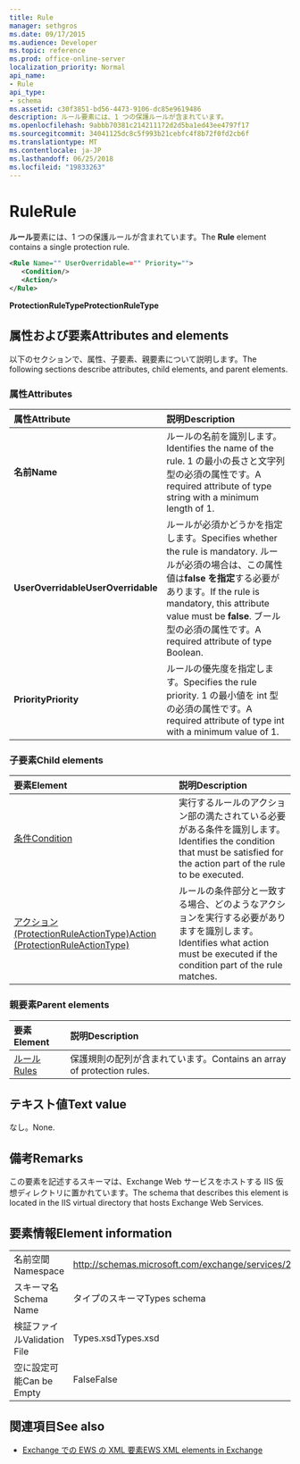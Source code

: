 ```yaml
---
title: Rule
manager: sethgros
ms.date: 09/17/2015
ms.audience: Developer
ms.topic: reference
ms.prod: office-online-server
localization_priority: Normal
api_name:
- Rule
api_type:
- schema
ms.assetid: c30f3851-bd56-4473-9106-dc85e9619486
description: ルール要素には、1 つの保護ルールが含まれています。
ms.openlocfilehash: 9abbb70381c214211172d2d5ba1ed43ee4797f17
ms.sourcegitcommit: 34041125dc8c5f993b21cebfc4f8b72f0fd2cb6f
ms.translationtype: MT
ms.contentlocale: ja-JP
ms.lasthandoff: 06/25/2018
ms.locfileid: "19833263"
---
```

# <a name="rule"></a><span data-ttu-id="d762c-103">Rule</span><span class="sxs-lookup"><span data-stu-id="d762c-103">Rule</span></span>

<span data-ttu-id="d762c-104">**ルール**要素には、1 つの保護ルールが含まれています。</span><span class="sxs-lookup"><span data-stu-id="d762c-104">The **Rule** element contains a single protection rule.</span></span> 
  
```XML
<Rule Name="" UserOverridable=="" Priority="">
   <Condition/>
   <Action/>
</Rule>
```

 <span data-ttu-id="d762c-105">**ProtectionRuleType**</span><span class="sxs-lookup"><span data-stu-id="d762c-105">**ProtectionRuleType**</span></span>
## <a name="attributes-and-elements"></a><span data-ttu-id="d762c-106">属性および要素</span><span class="sxs-lookup"><span data-stu-id="d762c-106">Attributes and elements</span></span>

<span data-ttu-id="d762c-107">以下のセクションで、属性、子要素、親要素について説明します。</span><span class="sxs-lookup"><span data-stu-id="d762c-107">The following sections describe attributes, child elements, and parent elements.</span></span>
  
### <a name="attributes"></a><span data-ttu-id="d762c-108">属性</span><span class="sxs-lookup"><span data-stu-id="d762c-108">Attributes</span></span>

|<span data-ttu-id="d762c-109">**属性**</span><span class="sxs-lookup"><span data-stu-id="d762c-109">**Attribute**</span></span>|<span data-ttu-id="d762c-110">**説明**</span><span class="sxs-lookup"><span data-stu-id="d762c-110">**Description**</span></span>|
|:-----|:-----|
|<span data-ttu-id="d762c-111">**名前**</span><span class="sxs-lookup"><span data-stu-id="d762c-111">**Name**</span></span> <br/> |<span data-ttu-id="d762c-112">ルールの名前を識別します。</span><span class="sxs-lookup"><span data-stu-id="d762c-112">Identifies the name of the rule.</span></span> <span data-ttu-id="d762c-113">1 の最小の長さと文字列型の必須の属性です。</span><span class="sxs-lookup"><span data-stu-id="d762c-113">A required attribute of type string with a minimum length of 1.</span></span>  <br/> |
|<span data-ttu-id="d762c-114">**UserOverridable**</span><span class="sxs-lookup"><span data-stu-id="d762c-114">**UserOverridable**</span></span> <br/> |<span data-ttu-id="d762c-115">ルールが必須かどうかを指定します。</span><span class="sxs-lookup"><span data-stu-id="d762c-115">Specifies whether the rule is mandatory.</span></span> <span data-ttu-id="d762c-116">ルールが必須の場合は、この属性値は**false を指定**する必要があります。</span><span class="sxs-lookup"><span data-stu-id="d762c-116">If the rule is mandatory, this attribute value must be **false**.</span></span> <span data-ttu-id="d762c-117">ブール型の必須の属性です。</span><span class="sxs-lookup"><span data-stu-id="d762c-117">A required attribute of type Boolean.</span></span>  <br/> |
|<span data-ttu-id="d762c-118">**Priority**</span><span class="sxs-lookup"><span data-stu-id="d762c-118">**Priority**</span></span> <br/> |<span data-ttu-id="d762c-119">ルールの優先度を指定します。</span><span class="sxs-lookup"><span data-stu-id="d762c-119">Specifies the rule priority.</span></span> <span data-ttu-id="d762c-120">1 の最小値を int 型の必須の属性です。</span><span class="sxs-lookup"><span data-stu-id="d762c-120">A required attribute of type int with a minimum value of 1.</span></span>  <br/> |
   
### <a name="child-elements"></a><span data-ttu-id="d762c-121">子要素</span><span class="sxs-lookup"><span data-stu-id="d762c-121">Child elements</span></span>

|<span data-ttu-id="d762c-122">**要素**</span><span class="sxs-lookup"><span data-stu-id="d762c-122">**Element**</span></span>|<span data-ttu-id="d762c-123">**説明**</span><span class="sxs-lookup"><span data-stu-id="d762c-123">**Description**</span></span>|
|:-----|:-----|
|[<span data-ttu-id="d762c-124">条件</span><span class="sxs-lookup"><span data-stu-id="d762c-124">Condition</span></span>](condition.md) <br/> |<span data-ttu-id="d762c-125">実行するルールのアクション部の満たされている必要がある条件を識別します。</span><span class="sxs-lookup"><span data-stu-id="d762c-125">Identifies the condition that must be satisfied for the action part of the rule to be executed.</span></span>  <br/> |
|[<span data-ttu-id="d762c-126">アクション (ProtectionRuleActionType)</span><span class="sxs-lookup"><span data-stu-id="d762c-126">Action (ProtectionRuleActionType)</span></span>](action-protectionruleactiontype.md) <br/> |<span data-ttu-id="d762c-127">ルールの条件部分と一致する場合、どのようなアクションを実行する必要がありますを識別します。</span><span class="sxs-lookup"><span data-stu-id="d762c-127">Identifies what action must be executed if the condition part of the rule matches.</span></span>  <br/> |
   
### <a name="parent-elements"></a><span data-ttu-id="d762c-128">親要素</span><span class="sxs-lookup"><span data-stu-id="d762c-128">Parent elements</span></span>

|<span data-ttu-id="d762c-129">**要素**</span><span class="sxs-lookup"><span data-stu-id="d762c-129">**Element**</span></span>|<span data-ttu-id="d762c-130">**説明**</span><span class="sxs-lookup"><span data-stu-id="d762c-130">**Description**</span></span>|
|:-----|:-----|
|[<span data-ttu-id="d762c-131">ルール</span><span class="sxs-lookup"><span data-stu-id="d762c-131">Rules </span></span>](rules-ex15websvcsotherref.md) <br/> |<span data-ttu-id="d762c-132">保護規則の配列が含まれています。</span><span class="sxs-lookup"><span data-stu-id="d762c-132">Contains an array of protection rules.</span></span>  <br/> |
   
## <a name="text-value"></a><span data-ttu-id="d762c-133">テキスト値</span><span class="sxs-lookup"><span data-stu-id="d762c-133">Text value</span></span>

<span data-ttu-id="d762c-134">なし。</span><span class="sxs-lookup"><span data-stu-id="d762c-134">None.</span></span>
  
## <a name="remarks"></a><span data-ttu-id="d762c-135">備考</span><span class="sxs-lookup"><span data-stu-id="d762c-135">Remarks</span></span>

<span data-ttu-id="d762c-136">この要素を記述するスキーマは、Exchange Web サービスをホストする IIS 仮想ディレクトリに置かれています。</span><span class="sxs-lookup"><span data-stu-id="d762c-136">The schema that describes this element is located in the IIS virtual directory that hosts Exchange Web Services.</span></span>
  
## <a name="element-information"></a><span data-ttu-id="d762c-137">要素情報</span><span class="sxs-lookup"><span data-stu-id="d762c-137">Element information</span></span>

|||
|:-----|:-----|
|<span data-ttu-id="d762c-138">名前空間</span><span class="sxs-lookup"><span data-stu-id="d762c-138">Namespace</span></span>  <br/> |http://schemas.microsoft.com/exchange/services/2006/types  <br/> |
|<span data-ttu-id="d762c-139">スキーマ名</span><span class="sxs-lookup"><span data-stu-id="d762c-139">Schema Name</span></span>  <br/> |<span data-ttu-id="d762c-140">タイプのスキーマ</span><span class="sxs-lookup"><span data-stu-id="d762c-140">Types schema</span></span>  <br/> |
|<span data-ttu-id="d762c-141">検証ファイル</span><span class="sxs-lookup"><span data-stu-id="d762c-141">Validation File</span></span>  <br/> |<span data-ttu-id="d762c-142">Types.xsd</span><span class="sxs-lookup"><span data-stu-id="d762c-142">Types.xsd</span></span>  <br/> |
|<span data-ttu-id="d762c-143">空に設定可能</span><span class="sxs-lookup"><span data-stu-id="d762c-143">Can be Empty</span></span>  <br/> |<span data-ttu-id="d762c-144">False</span><span class="sxs-lookup"><span data-stu-id="d762c-144">False</span></span>  <br/> |
   
## <a name="see-also"></a><span data-ttu-id="d762c-145">関連項目</span><span class="sxs-lookup"><span data-stu-id="d762c-145">See also</span></span>



- [<span data-ttu-id="d762c-146">Exchange での EWS の XML 要素</span><span class="sxs-lookup"><span data-stu-id="d762c-146">EWS XML elements in Exchange</span></span>](ews-xml-elements-in-exchange.md)

